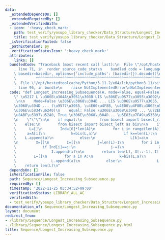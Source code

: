 ```yaml
---
data:
  _extendedDependsOn: []
  _extendedRequiredBy: []
  _extendedVerifiedWith:
  - icon: ':heavy_check_mark:'
    path: test_verify/yosupo_library_checker/Data_Structure/Longest_Increasing_Subsequence.test.py
    title: test_verify/yosupo_library_checker/Data_Structure/Longest_Increasing_Subsequence.test.py
  _isVerificationFailed: false
  _pathExtension: py
  _verificationStatusIcon: ':heavy_check_mark:'
  attributes:
    links: []
  bundledCode: "Traceback (most recent call last):\n  File \"/opt/hostedtoolcache/Python/3.11.2/x64/lib/python3.11/site-packages/onlinejudge_verify/documentation/build.py\"\
    , line 71, in _render_source_code_stat\n    bundled_code = language.bundle(stat.path,\
    \ basedir=basedir, options={'include_paths': [basedir]}).decode()\n          \
    \         ^^^^^^^^^^^^^^^^^^^^^^^^^^^^^^^^^^^^^^^^^^^^^^^^^^^^^^^^^^^^^^^^^^^^^^^^^^^^^^^^^\n\
    \  File \"/opt/hostedtoolcache/Python/3.11.2/x64/lib/python3.11/site-packages/onlinejudge_verify/languages/python.py\"\
    , line 96, in bundle\n    raise NotImplementedError\nNotImplementedError\n"
  code: "def Longest_Increasing_Subsequence(A, mode=False, equal=False):\n    \"\"\
    \" \u5217 L \u306B\u304A\u3051\u308B LIS \u306E\u9577\u3055\u3092\u6C42\u3081\u308B\
    .\n\n    Mode=False \u306E\u3068\u304D ... LIS \u306E\u9577\u3055, True \u306E\
    \u3068\u304D ... (\u9577\u3055, \u4E00\u4F8B, \u4E00\u4F8B\u306E\u5404\u8981\u7D20\
    \u306E\u5834\u6240)\n    equal: False \u306E\u3068\u304D ... \u72ED\u7FA9\u5358\
    \u8ABF\u5897\u52A0, True \u306E\u3068\u304D... \u5E83\u7FA9\u5358\u8ABF\u5897\u52A0\
    \n    \"\"\"\n\n    if equal:\n        from bisect import bisect_right as bis\n\
    \    else:\n        from bisect import bisect_left as bis\n\n    if mode:\n  \
    \      L=[]\n        Ind=[0]*len(A)\n        for i in range(len(A)):\n       \
    \     a=A[i]\n            k=bis(L,a)\n            if k==len(L):\n            \
    \    L.append(a)\n            else:\n                L[k]=a\n            Ind[i]=k\n\
    \n        X=[]\n        I=[]\n        j=len(L)-1\n        for i in range(len(A)-1,-1,-1):\n\
    \            if Ind[i]==j:\n                j-=1\n                X.append(A[i])\n\
    \                I.append(i)\n\n        return len(L), X[::-1], I[::-1]\n    else:\n\
    \        L=[]\n        for a in A:\n            k=bis(L,a)\n            if k==len(L):\n\
    \                L.append(a)\n            else:\n                L[k]=a\n    \
    \    return len(L)\n"
  dependsOn: []
  isVerificationFile: false
  path: Sequence/Longest_Increasing_Subsequence.py
  requiredBy: []
  timestamp: '2022-11-25 03:34:52+09:00'
  verificationStatus: LIBRARY_ALL_AC
  verifiedWith:
  - test_verify/yosupo_library_checker/Data_Structure/Longest_Increasing_Subsequence.test.py
documentation_of: Sequence/Longest_Increasing_Subsequence.py
layout: document
redirect_from:
- /library/Sequence/Longest_Increasing_Subsequence.py
- /library/Sequence/Longest_Increasing_Subsequence.py.html
title: Sequence/Longest_Increasing_Subsequence.py
---
```

